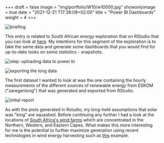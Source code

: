 +++
draft = false
image = "img/portfolio/W10/w10000.jpg"
showonlyimage = true
date = "2021-12-21 T17:38:08+02:00"
title = "Power BI Dashboards"
weight = 4
+++

![briefing][1]

This entry is related to South African energy exploration that on RStudio that you can look at [here](https://afrikaniz3d.netlify.app/portfolio/data-explorations-using-r-studio/). My intentions for this segment of the exploration is to take the same data and generate some dashboards that you would find for up-to-date looks on some statistics - snapshots.

![step: uploading data to power bi][2]

![exporting the long data][3]

The first dataset I wanted to look at was the one containing the hourly measurements of the different sources of renewable energy from ESKOM ("zaregenlong") that was generated and exported from RStudio.

![initial report][4]

As with the plots generated in Rstudio, my long-held assumptions that solar was "king" are squashed. Before continuing any further I had a look at the locations of [South Africa's wind farms](https://en.wikipedia.org/wiki/List_of_wind_farms_in_South_Africa) which are concentrated in the Northern, Western, and Eastern Capes. What makes this more interesting for me is the potential to further maximize generation using recent technologies in wind energy harvesting such as [this](https://www.youtube.com/watch?v=VnSZ0MHIcvs) example. 




[1]: /img/portfolio/W10/w10001.jpg
[2]: /img/portfolio/W10/w10002.jpg
[3]: /img/portfolio/W10/w10003.jpg
[4]: /img/portfolio/W10/w10004.jpg